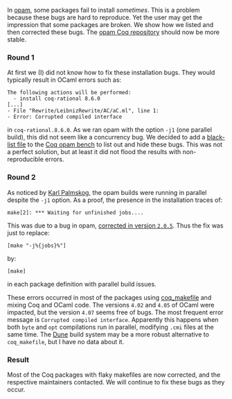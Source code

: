 In [opam](https://opam.ocaml.org/), some packages fail to install _sometimes_. This is a problem because these bugs are hard to reproduce. Yet the user may get the impression that some packages are broken. We show how we listed and then corrected these bugs. The [opam Coq repository](https://github.com/coq/opam-coq-archive) should now be more stable.

### Round 1
At first we (I) did not know how to fix these installation bugs. They would typically result in OCaml errors such as:

    The following actions will be performed:
      - install coq-rational 8.6.0
    [...]
    - File "Rewrite/LeibnizRewrite/AC/aC.ml", line 1:
    - Error: Corrupted compiled interface

in `coq-rational.8.6.0`. As we ran opam with the option `-j1` (one parallel build), this did not seem like a concurrency bug. We decided to add a [black-list file](https://github.com/coq-bench/make-html/blob/master/black_list.rb) to the [Coq opam bench](https://coq-bench.github.io/) to list out and hide these bugs. This was not a perfect solution, but at least it did not flood the results with non-reproducible errors.

### Round 2
As noticed by [Karl Palmskog](https://setoid.com/), the opam builds were running in parallel despite the `-j1` option. As a proof, the presence in the installation traces of:

    make[2]: *** Waiting for unfinished jobs....

This was due to a bug in opam, [corrected in version `2.0.5`](https://github.com/ocaml/opam/blob/2.0.5/CHANGES#L10). Thus the fix was just to replace:

    [make "-j%{jobs}%"]

by:

    [make]

in each package definition with parallel build issues.

These errors occurred in most of the packages using [coq_makefile](https://coq.inria.fr/refman/practical-tools/utilities.html#building-a-coq-project-with-coq-makefile) and mixing Coq and OCaml code. The versions `4.02` and `4.05` of OCaml were impacted, but the version `4.07` seems free of bugs. The most frequent error message is `Corrupted compiled interface`. Apparently this happens when both `byte` and `opt` compilations run in parallel, modifying `.cmi` files at the same time. The [Dune](https://dune.build/) build system may be a more robust alternative to `coq_makefile`, but I have no data about it.

### Result
Most of the Coq packages with flaky makefiles are now corrected, and the respective maintainers contacted. We will continue to fix these bugs as they occur.
